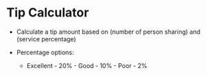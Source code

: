 # Tip Calculator

- Calculate a tip amount based on (number of person sharing) and (service percentage) 

- Percentage options: 
    - Excellent - 20% - Good - 10% - Poor - 2%